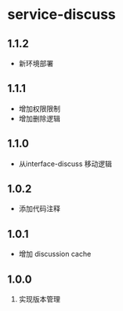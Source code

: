 # service-discuss

## 1.1.2
- 新环境部署

## 1.1.1
- 增加权限限制
- 增加删除逻辑

## 1.1.0
- 从interface-discuss 移动逻辑

## 1.0.2
- 添加代码注释


## 1.0.1
- 增加 discussion cache

## 1.0.0
1. 实现版本管理
